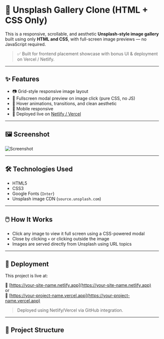 # 📸 Unsplash Gallery Clone (HTML + CSS Only)

This is a responsive, scrollable, and aesthetic **Unsplash-style image gallery** built using only **HTML and CSS**, with full-screen image previews — no JavaScript required.

> ✅ Built for frontend placement showcase with bonus UI & deployment on Vercel / Netlify.

---

## ✨ Features

- 📷 Grid-style responsive image layout
- 🎯 Fullscreen modal preview on image click (pure CSS, no JS)
- 🎨 Hover animations, transitions, and clean aesthetic
- 📱 Mobile responsive
- 🚀 Deployed live on [Netlify / Vercel](#deployment)

---

## 🖼️ Screenshot

![Screenshot](./screenshot.png)

---

## 🛠️ Technologies Used

- HTML5  
- CSS3  
- Google Fonts (`Inter`)  
- Unsplash image CDN (`source.unsplash.com`)  

---

## 🖱️ How It Works

- Click any image to view it full screen using a CSS-powered modal
- Close by clicking `×` or clicking outside the image
- Images are served directly from Unsplash using URL topics

---

## 🚀 Deployment

This project is live at:

🔗 [https://your-site-name.netlify.app](https://your-site-name.netlify.app)  
or  
🔗 [https://your-project-name.vercel.app](https://your-project-name.vercel.app)

> Deployed using Netlify/Vercel via GitHub integration.

---

## 📁 Project Structure

